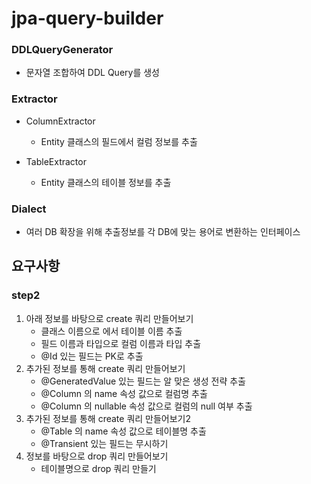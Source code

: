 # jpa-query-builder

### DDLQueryGenerator
- 문자열 조합하여 DDL Query를 생성

### Extractor
- ColumnExtractor
  - Entity 클래스의 필드에서 컬럼 정보를 추출

- TableExtractor 
  - Entity 클래스의 테이블 정보를 추출

### Dialect
- 여러 DB 확장을 위해 추출정보를 각 DB에 맞는 용어로 변환하는 인터페이스

## 요구사항
### step2
1. 아래 정보를 바탕으로 create 쿼리 만들어보기
    - 클래스 이름으로 에서 테이블 이름 추출
    - 필드 이름과 타입으로 컬럼 이름과 타입 추출
    - @Id 있는 필드는 PK로 추출
2. 추가된 정보를 통해 create 쿼리 만들어보기
    - @GeneratedValue 있는 필드는 알 맞은 생성 전략 추출
    - @Column 의 name 속성 값으로 컬럼명 추출
    - @Column 의 nullable 속성 값으로 컬럼의 null 여부 추출
3. 추가된 정보를 통해 create 쿼리 만들어보기2
    - @Table 의 name 속성 값으로 테이블명 추출
    - @Transient 있는 필드는 무시하기
4. 정보를 바탕으로 drop 쿼리 만들어보기
    - 테이블명으로 drop 쿼리 만들기
